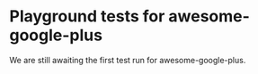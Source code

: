 # Playground tests for awesome-google-plus
We are still awaiting the first test run for awesome-google-plus.
